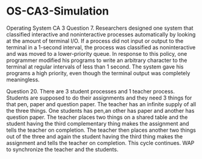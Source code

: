 # OS-CA3-Simulation
Operating System CA 3
Question 7. Researchers designed one system that classified interactive and noninteractive processes automatically by looking at the amount of terminal I/O. If a process did not input or output to the terminal in a 1-second interval, the process was classified as noninteractive and was moved to a lower-priority queue. In response to this policy, one programmer modified his programs to write an arbitrary character to the terminal at regular intervals of less than 1 second. The system gave his programs a high priority, even though the terminal output was completely meaningless.



Question 20. There are 3 student processes and 1 teacher process. Students are supposed to do their assignments and they need 3 things for that pen, paper and question paper. The teacher has an infinite supply of all the three things. One students has pen,an other has paper and another has question paper. The teacher places two things on a shared table and the student having the third complementary thing makes
the assignment and tells the teacher on completion. The teacher then places another two things out of the three and again the student 
having the third thing makes the assignment and tells the teacher on completion. This cycle continues. WAP to synchronize the teacher
and the students.
